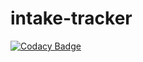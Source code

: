 # intake-tracker
[![Codacy Badge](https://api.codacy.com/project/badge/Grade/62ef490adb9b454792b0b7572297e37d)](https://app.codacy.com/app/jnaputi253/intake-tracker?utm_source=github.com&utm_medium=referral&utm_content=jnaputi253/intake-tracker&utm_campaign=Badge_Grade_Dashboard)